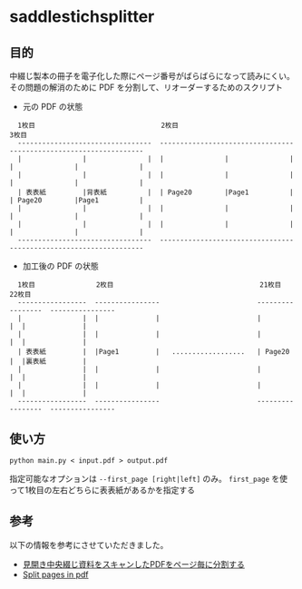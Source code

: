 # saddlestichsplitter

## 目的

中綴じ製本の冊子を電子化した際にページ番号がばらばらになって読みにくい。
その問題の解消のために PDF を分割して、リオーダーするためのスクリプト

* 元の PDF の状態
```
  1枚目                               2枚目                              3枚目
  ---------------------------------  ---------------------------------  ---------------------------------     
  |               |               |  |               |               |  |               |               |    
  |               |               |  |               |               |  |               |               |  
  | 表表紙         |背表紙          |  | Page20        |Page1          |  | Page20        |Page1          |  
  |               |               |  |               |               |  |               |               |  
  |               |               |  |               |               |  |               |               |     
  ---------------------------------  ---------------------------------  ---------------------------------      
```
* 加工後の PDF の状態
```
  1枚目               2枚目                                    21枚目             22枚目                        
  -----------------  ----------------                        -----------------  ----------------
  |               |  |              |                        |               |  |              |
  |               |  |              |                        |               |  |              |
  | 表表紙         |  |Page1         |   ..................   | Page20        |  |裏表紙         |
  |               |  |              |                        |               |  |              |
  |               |  |              |                        |               |  |              |
  -----------------  ----------------                        -----------------  ----------------
```

## 使い方

```
python main.py < input.pdf > output.pdf
```

指定可能なオプションは `--first_page [right|left]` のみ。 `first_page` を使って1枚目の左右どちらに表表紙があるかを指定する

## 参考

以下の情報を参考にさせていただきました。
* [見開き中央綴じ資料をスキャンしたPDFをページ毎に分割する](https://qiita.com/hrb23m/items/0a453377d853800fc585)
* [Split pages in pdf](https://unix.stackexchange.com/questions/12482/split-pages-in-pdf/12483#12483)
